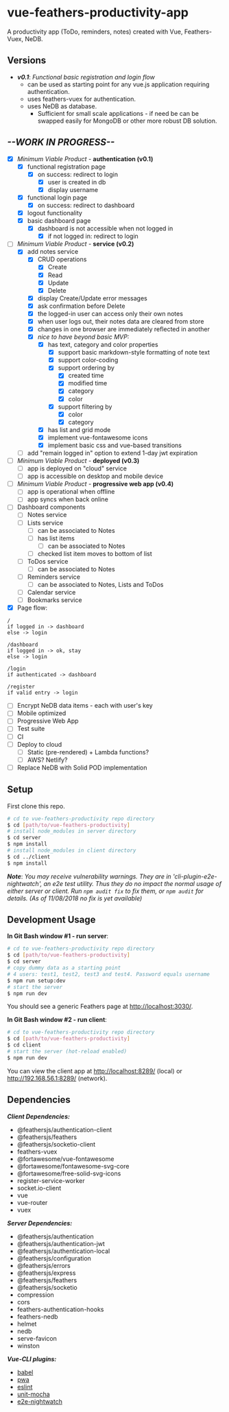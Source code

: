 # vue-feathers-productivity-app

A productivity app (ToDo, reminders, notes) created with Vue, Feathers-Vuex, NeDB.

## Versions

- **_v0.1_**: _Functional basic registration and login flow_
  - can be used as starting point for any vue.js application requiring authentication.
  - uses feathers-vuex for authentication.
  - uses NeDB as database.
    - Sufficient for small scale applications - if need be can be swapped easily for MongoDB or other more robust DB solution.

## _--WORK IN PROGRESS--_

- [x] _Minimum Viable Product_ - **authentication (v0.1)**
  - [x] functional registration page
    - [x] on success: redirect to login
      - [x] user is created in db
      - [x] display username
  - [x] functional login page
    - [x] on success: redirect to dashboard
  - [x] logout functionality
  - [x] basic dashboard page
    - [x] dashboard is not accessible when not logged in
      - [x] if not logged in: redirect to login
- [ ] _Minimum Viable Product_ - **service (v0.2)**
  - [x] add notes service
    - [x] CRUD operations
      - [x] Create
      - [x] Read
      - [x] Update
      - [x] Delete
    - [x] display Create/Update error messages
    - [x] ask confirmation before Delete
    - [x] the logged-in user can access only their own notes
    - [x] when user logs out, their notes data are cleared from store
    - [x] changes in one browser are immediately reflected in another
    - [x] _nice to have beyond basic MVP:_
      - [x] has text, category and color properties
        - [x] support basic markdown-style formatting of note text
        - [x] support color-coding
        - [x] support ordering by
          - [x] created time
          - [x] modified time
          - [x] category
          - [x] color
        - [x] support filtering by
          - [x] color
          - [x] category
      - [x] has list and grid mode
      - [x] implement vue-fontawesome icons
      - [x] implement basic css and vue-based transitions
  - [ ] add "remain logged in" option to extend 1-day jwt expiration
- [ ] _Minimum Viable Product_ - **deployed (v0.3)**
  - [ ] app is deployed on "cloud" service
  - [ ] app is accessible on desktop and mobile device
- [ ] _Minimum Viable Product_ - **progressive web app (v0.4)**
  - [ ] app is operational when offline
  - [ ] app syncs when back online
- [ ] Dashboard components
  - [ ] Notes service
  - [ ] Lists service
    - [ ] can be associated to Notes
    - [ ] has list items
      - [ ] can be associated to Notes
    - [ ] checked list item moves to bottom of list
  - [ ] ToDos service
    - [ ] can be associated to Notes
  - [ ] Reminders service
    - [ ] can be associated to Notes, Lists and ToDos
  - [ ] Calendar service
  - [ ] Bookmarks service
- [x] Page flow:

```pseudo
/
if logged in -> dashboard
else -> login

/dashboard
if logged in -> ok, stay
else -> login

/login
if authenticated -> dashboard

/register
if valid entry -> login
```

- [ ] Encrypt NeDB data items - each with user's key
- [ ] Mobile optimized
- [ ] Progressive Web App
- [ ] Test suite
- [ ] CI
- [ ] Deploy to cloud
  - [ ] Static (pre-rendered) + Lambda functions?
  - [ ] AWS? Netlify?
- [ ] Replace NeDB with Solid POD implementation

## Setup

First clone this repo.

```bash
# cd to vue-feathers-productivity repo directory
$ cd [path/to/vue-feathers-productivity]
# install node_modules in server directory
$ cd server
$ npm install
# install node_modules in client directory
$ cd ../client
$ npm install
```

**_Note_**: _You may receive vulnerability warnings. They are in 'cli-plugin-e2e-nightwatch', an e2e test utility. Thus they do no impact the normal usage of either server or client. Run `npm audit fix` to fix them, or `npm audit` for details. (As of 11/08/2018 no fix is yet available)_

## Development Usage

**In Git Bash window #1 - run server**:

```bash
# cd to vue-feathers-productivity repo directory
$ cd [path/to/vue-feathers-productivity]
$ cd server
# copy dummy data as a starting point
# 4 users: test1, test2, test3 and test4. Password equals username
$ npm run setup:dev
# start the server
$ npm run dev
```

You should see a generic Feathers page at <http://localhost:3030/>.

**In Git Bash window #2 - run client**:

```bash
# cd to vue-feathers-productivity repo directory
$ cd [path/to/vue-feathers-productivity]
$ cd client
# start the server (hot-reload enabled)
$ npm run dev
```

You can view the client app at <http://localhost:8289/> (local) or <http://192.168.56.1:8289/> (network).

## Dependencies

**_Client Dependencies:_**

- @feathersjs/authentication-client
- @feathersjs/feathers
- @feathersjs/socketio-client
- feathers-vuex
- @fortawesome/vue-fontawesome
- @fortawesome/fontawesome-svg-core
- @fortawesome/free-solid-svg-icons
- register-service-worker
- socket.io-client
- vue
- vue-router
- vuex

**_Server Dependencies:_**

- @feathersjs/authentication
- @feathersjs/authentication-jwt
- @feathersjs/authentication-local
- @feathersjs/configuration
- @feathersjs/errors
- @feathersjs/express
- @feathersjs/feathers
- @feathersjs/socketio
- compression
- cors
- feathers-authentication-hooks
- feathers-nedb
- helmet
- nedb
- serve-favicon
- winston

**_Vue-CLI plugins:_**

- [babel](https://github.com/vuejs/vue-cli/tree/dev/packages/%40vue/cli-plugin-babel)
- [pwa](https://github.com/vuejs/vue-cli/tree/dev/packages/%40vue/cli-plugin-pwa)
- [eslint](https://github.com/vuejs/vue-cli/tree/dev/packages/%40vue/cli-plugin-eslint)
- [unit-mocha](https://github.com/vuejs/vue-cli/tree/dev/packages/%40vue/cli-plugin-unit-mocha)
- [e2e-nightwatch](https://github.com/vuejs/vue-cli/tree/dev/packages/%40vue/cli-plugin-e2e-nightwatch)

